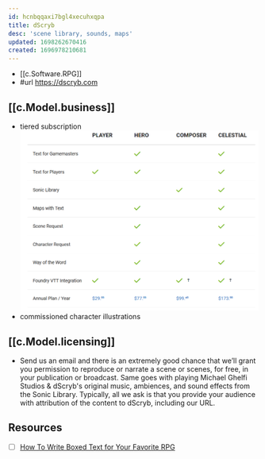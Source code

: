 ```yaml
---
id: hcnbqqaxi7bgl4xecuhxqpa
title: dScryb
desc: 'scene library, sounds, maps'
updated: 1698262670416
created: 1696978210681
---
```


- [[c.Software.RPG]]
- #url https://dscryb.com

## [[c.Model.business]]

- tiered subscription
![](/assets/images/2023-10-10-16-03-56.png)
- commissioned character illustrations

## [[c.Model.licensing]]

- Send us an email and there is an extremely good chance that we’ll grant you permission to reproduce or narrate a scene or scenes, for free, in your publication or broadcast. Same goes with playing Michael Ghelfi Studios & dScryb's original music, ambiences, and sound effects from the Sonic Library. Typically, all we ask is that you provide your audience with attribution of the content to dScryb, including our URL.

## Resources

- [ ] [How To Write Boxed Text for Your Favorite RPG](https://dscryb.com/thinking-inside-the-box/)